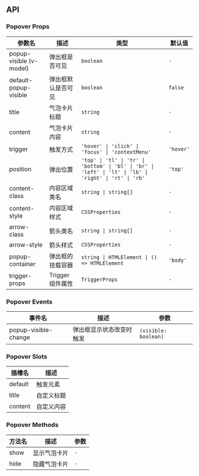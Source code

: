 ## API

### Popover Props

| 参数名                  | 描述               | 类型                                                                                                     | 默认值    |
| ----------------------- | ------------------ | -------------------------------------------------------------------------------------------------------- | --------- |
| popup-visible (v-model) | 弹出框是否可见     | `boolean`                                                                                                | `-`       |
| default-popup-visible   | 弹出框默认是否可见 | `boolean`                                                                                                | `false`   |
| title                   | 气泡卡片标题       | `string`                                                                                                 | `-`       |
| content                 | 气泡卡片内容       | `string`                                                                                                 | `-`       |
| trigger                 | 触发方式           | `'hover' \| 'click' \| 'focus' \| 'contextMenu'`                                                         | `'hover'` |
| position                | 弹出位置           | `'top' \| 'tl' \| 'tr' \| 'bottom' \| 'bl' \| 'br' \| 'left' \| 'lt' \| 'lb' \| 'right' \| 'rt' \| 'rb'` | `'top'`   |
| content-class           | 内容区域类名       | `string \| string[]`                                                                                     | `-`       |
| content-style           | 内容区域样式       | `CSSProperties`                                                                                          | `-`       |
| arrow-class             | 箭头类名           | `string \| string[]`                                                                                     | `-`       |
| arrow-style             | 箭头样式           | `CSSProperties`                                                                                          | `-`       |
| popup-container         | 弹出框的挂载容器   | `string \| HTMLElement \| () => HTMLElement`                                                             | `'body'`  |
| trigger-props           | Trigger 组件属性   | `TriggerProps`                                                                                           | `-`       |

### Popover Events

| 事件名               | 描述                     | 参数                 |
| -------------------- | ------------------------ | -------------------- |
| popup-visible-change | 弹出框显示状态改变时触发 | `(visible: boolean)` |

### Popover Slots

| 插槽名  | 描述       |
| ------- | ---------- |
| default | 触发元素   |
| title   | 自定义标题 |
| content | 自定义内容 |

### Popover Methods

| 方法名 | 描述         | 参数 |
| ------ | ------------ | ---- |
| show   | 显示气泡卡片 | `-`  |
| hide   | 隐藏气泡卡片 | `-`  |
